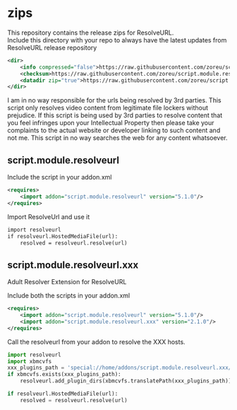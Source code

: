# zips

This repository contains the release zips for ResolveURL.<br>
Include this directory with your repo to always have the latest updates from ResolveURL release repository

```xml
<dir>
    <info compressed="false">https://raw.githubusercontent.com/zoreu/script.module.resolveurl/repo/addons.xml</info>
    <checksum>https://raw.githubusercontent.com/zoreu/script.module.resolveurl/repo/addons.xml.md5</checksum>
    <datadir zip="true">https://raw.githubusercontent.com/zoreu/script.module.resolveurl/repo/zips/</datadir>
</dir>
```

I am in no way responsible for the urls being resolved by 3rd parties. This script only resolves video content from legitimate file lockers without prejudice. If this script is being used by 3rd parties to resolve content that you feel infringes upon your Intellectual Property then please take your complaints to the actual website or developer linking to such content and not me. This script in no way searches the web for any content whatsoever.

## script.module.resolveurl

Include the script in your addon.xml

```xml
<requires>
    <import addon="script.module.resolveurl" version="5.1.0"/>
</requires>
```

Import ResolveUrl and use it

```xml
import resolveurl
if resolveurl.HostedMediaFile(url):
    resolved = resolveurl.resolve(url)
```

## script.module.resolveurl.xxx

Adult Resolver Extension for ResolveURL

Include both the scripts in your addon.xml

```xml
<requires>
    <import addon="script.module.resolveurl" version="5.1.0"/>
    <import addon="script.module.resolveurl.xxx" version="2.1.0"/>
</requires>
```

Call the resolveurl from your addon to resolve the XXX hosts.

```python
import resolveurl
import xbmcvfs
xxx_plugins_path = 'special://home/addons/script.module.resolveurl.xxx/resources/plugins/'
if xbmcvfs.exists(xxx_plugins_path):
    resolveurl.add_plugin_dirs(xbmcvfs.translatePath(xxx_plugins_path))

if resolveurl.HostedMediaFile(url):
    resolved = resolveurl.resolve(url)
```








